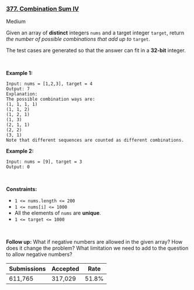 ### [377. Combination Sum IV](https://leetcode.com/problems/combination-sum-iv/)

Medium

Given an array of __distinct__ integers `` nums `` and a target integer `` target ``, return _the number of possible combinations that add up to_ `` target ``.

The test cases are generated so that the answer can fit in a __32-bit__ integer.

 

__Example 1:__

```
Input: nums = [1,2,3], target = 4
Output: 7
Explanation:
The possible combination ways are:
(1, 1, 1, 1)
(1, 1, 2)
(1, 2, 1)
(1, 3)
(2, 1, 1)
(2, 2)
(3, 1)
Note that different sequences are counted as different combinations.
```

__Example 2:__

```
Input: nums = [9], target = 3
Output: 0
```

 

__Constraints:__

*   `` 1 <= nums.length <= 200 ``
*   `` 1 <= nums[i] <= 1000 ``
*   All the elements of `` nums `` are __unique__.
*   `` 1 <= target <= 1000 ``

 

__Follow up:__ What if negative numbers are allowed in the given array? How does it change the problem? What limitation we need to add to the question to allow negative numbers?

| Submissions    | Accepted     | Rate   |
| -------------- | ------------ | ------ |
| 611,765 | 317,029 | 51.8% |